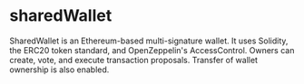 # sharedWallet
SharedWallet is an Ethereum-based multi-signature wallet. It uses Solidity, the ERC20 token standard, and OpenZeppelin's AccessControl. Owners can create, vote, and execute transaction proposals. Transfer of wallet ownership is also enabled.
